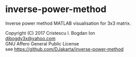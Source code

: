 # inverse-power-method
Inverse power method MATLAB visualisation for 3x3 matrix.

Copyright (C) 2017 Cristescu I. Bogdan Ion  
djbogdy3x@yahoo.com  
GNU Affero General Public License  
see https://github.com/DJakarta/inverse-power-method
